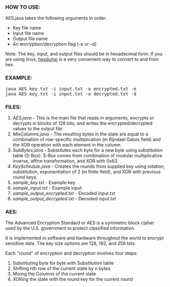 ### HOW TO USE:

AES.java takes the following arguments in order: 
<ul>
<li>Key file name</li>
<li>Input file name</li>
<li>Output file name</li>
<li>An encryption/decryption flag (-e or -d)</li>
</ul>

Note: The key, input, and output files should be in hexadecimal form. If you are using linux, [hexdump](http://man7.org/linux/man-pages/man1/hexdump.1.html) is a very convenient way to convert to and from hex.

### EXAMPLE:
<pre>
java AES key.txt -i input.txt -o encrypted.txt -e
java AES key.txt -i input.txt -o decrypted.txt -d
</pre>

### FILES:

1. *AES.java* - This is the main file that reads in arguments, encrypts or decrypts in blocks of 128 bits, and writes the encrypted/decrypted values to the output file.
2. *MixColumns.java* - The resulting bytes in the state are equal to a combination of row-specific multiplication (in Rijndael Galois field) and the XOR operation with each element in the column. 
3. *SubBytes.java* - Substitutes each byte for a new byte using substitution table (S-Box). S-Box comes from combination of modular multiplicative inverse, affine transformation, and XOR with 0x63.
4. *KeySchedule.java* - Creates the rounds from supplied key using rotation, substitution, exponentiation of 2 (in finite field), and XOR with previous round keys.
5. *sample_key.txt* - Example key
6. *sample_input.txt* - Example input
7. *sample_output_encrypted.txt* - Encoded input.txt
8. *sample_output_decrypted.txt* - Decoded input.txt

### AES:

The Advanced Encryption Standard or AES is a symmetric block cipher used by the U.S. government to protect classified information.

It is implemented in software and hardware throughout the world to encrypt sensitive data. The key size options are 128, 192, and 256 bits.

Each "round" of encryption and decryption involves four steps:

1. Substituting byte for byte with Substitution table
2. Shifting nth row of the current state by n bytes
3. Mixing the Columns of the current state
4. XORing the state with the round key for the current round
